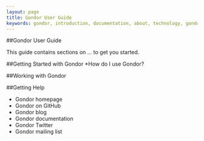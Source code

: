 ```yaml
---
layout: page
title: Gondor User Guide
keywords: gondor, introduction, documentation, about, technology, gondor.io, user, guide, user's, manual, home, intro
---
```


##Gondor User Guide

This guide contains sections on ... to get you started.

##Getting Started with Gondor
*How do I use Gondor?


##Working with Gondor

##Getting Help
* Gondor homepage
* Gondor on GitHub
* Gondor blog
* Gondor documentation
* Gondor Twitter
* Gondor mailing list
